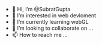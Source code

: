 - 👋 Hi, I’m @SubratGupta
- 👀 I’m interested in web devloment 
- 🌱 I’m currently learning webGL
- 💞️ I’m looking to collaborate on ...
- 📫 How to reach me ...

<!---
SubratKumarGupta/SubratKumarGupta is a ✨ special ✨ repository because its `README.md` (this file) appears on your GitHub profile.
You can click the Preview link to take a look at your changes.
--->
